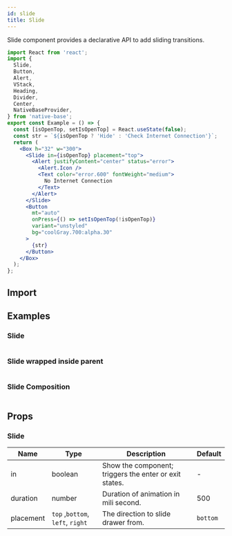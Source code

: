 ```yaml
---
id: slide
title: Slide
---
```


Slide component provides a declarative API to add sliding transitions.

```jsx isShowcase
import React from 'react';
import {
  Slide,
  Button,
  Alert,
  VStack,
  Heading,
  Divider,
  Center,
  NativeBaseProvider,
} from 'native-base';
export const Example = () => {
  const [isOpenTop, setIsOpenTop] = React.useState(false);
  const str = `${isOpenTop ? 'Hide' : 'Check Internet Connection'}`;
  return (
    <Box h="32" w="300">
      <Slide in={isOpenTop} placement="top">
        <Alert justifyContent="center" status="error">
          <Alert.Icon />
          <Text color="error.600" fontWeight="medium">
            No Internet Connection
          </Text>
        </Alert>
      </Slide>
      <Button
        mt="auto"
        onPress={() => setIsOpenTop(!isOpenTop)}
        variant="unstyled"
        bg="coolGray.700:alpha.30"
      >
        {str}
      </Button>
    </Box>
  );
};
```

## Import

## Examples

### Slide

```ComponentSnackPlayer path=components,composites,Transitions,Slide.tsx

```

### Slide wrapped inside parent

```ComponentSnackPlayer path=components,composites,Transitions,SlideWrapped.tsx

```

### Slide Composition

```ComponentSnackPlayer path=components,composites,Transitions,SlideComposition.tsx

```

## Props

### Slide

| Name      | Type                             | Description                                            | Default  |
| --------- | -------------------------------- | ------------------------------------------------------ | -------- |
| in        | boolean                          | Show the component; triggers the enter or exit states. | -        |
| duration  | number                           | Duration of animation in mili second.                  | 500      |
| placement | `top` ,`bottom`, `left`, `right` | The direction to slide drawer from.                    | `bottom` |
